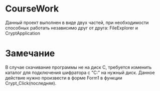 # CourseWork
  Данный проект выполнен в виде двух частей, при необходимости способных работать независимо друг от друга: FileExplorer и CryptApplication
# Замечание
  В случае скачивание программы не на диск С, требуется изменить каталог для подключения шифратора с "С:\" на нужный диск. Данное действие нужно произвести в форме Form1 в функции Crypt_Click(последняя).
